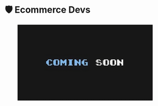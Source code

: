 # 🛡️ Ecommerce Devs

<figure><img src="../../.gitbook/assets/image-removebg-preview_(20)-transformed.jpeg" alt=""><figcaption></figcaption></figure>

